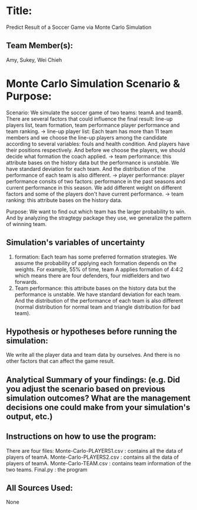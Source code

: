 # Title: 
Predict Result of a Soccer Game via Monte Carlo Simulation


## Team Member(s):
Amy, Sukey, Wei Chieh

# Monte Carlo Simulation Scenario & Purpose:
Scenario:
We simulate the soccer game of two teams: teamA and teamB. There are several factors that could influence the final result: line-up players list, team formation, team performance player performance and team ranking.
-> line-up player list: Each team has more than 11 team members and we choose the line-up players among the candidate according to several variables: fouls and health condition. And players have their positions respectively. And before we choose the players, we should decide what formation the coach applied.
-> team performance: this attribute bases on the history data but the performance is unstable. We have standard deviation for each team. And the distribution of the performance of each team is also different.
-> player performance: player performance consits of two factors: performance in the past seasons and current performance in this season. We add different weight on different factors and some of the players don't have current performance.
-> team ranking: this attribute bases on the history data.

Purpose:
We want to find out which team has the larger probability to win. And by analyzing the stragtegy package they use, we generalize the pattern of winning team.

## Simulation's variables of uncertainty

1. formation: Each team has some preferred formation strategies.  We assume the probability of applying each formation depends on the weights. For example, 55% of time, team A applies formation of 4:4:2 which means there are four defenders, four midfielders and two forwards.
2. Team performance: this attribute bases on the history data but the performance is unstable. We have standard deviation for each team. And the distribution of the performance of each team is also different (normal distribution for normal team and triangle distribution for bad team).

## Hypothesis or hypotheses before running the simulation:
We write all the player data and team data by ourselves. And there is no other factors that can affect the game result.

## Analytical Summary of your findings: (e.g. Did you adjust the scenario based on previous simulation outcomes?  What are the management decisions one could make from your simulation's output, etc.)



## Instructions on how to use the program:
There are four files: 
Monte-Carlo-PLAYERS1.csv : contains all the data of players of teamA.
Monte-Carlo-PLAYERS2.csv : contains all the data of players of teamA.
Monte-Carlo-TEAM.csv : contains team information of the two teams.
Final.py : the program

## All Sources Used:
None
